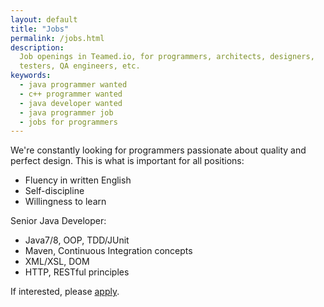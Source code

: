 ```yaml
---
layout: default
title: "Jobs"
permalink: /jobs.html
description:
  Job openings in Teamed.io, for programmers, architects, designers,
  testers, QA engineers, etc.
keywords:
  - java programmer wanted
  - c++ programmer wanted
  - java developer wanted
  - java programmer job
  - jobs for programmers
---
```


We're constantly looking for programmers passionate about quality
and perfect design. This is what is important for all positions:

 * Fluency in written English
 * Self-discipline
 * Willingness to learn

Senior Java Developer:

 * Java7/8, OOP, TDD/JUnit
 * Maven, Continuous Integration concepts
 * XML/XSL, DOM
 * HTTP, RESTful principles

If interested, please [apply](/join.html).
